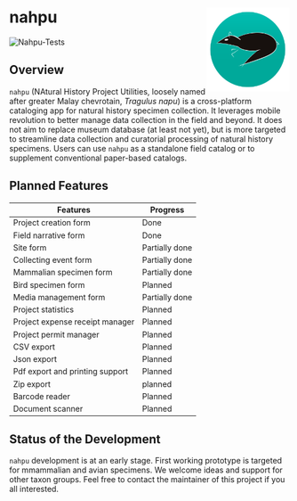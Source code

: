 # nahpu <img src="assets/launcher/ic_rounded.png" alt="nahpu logo" align="right" width="150"/>

![Nahpu-Tests](https://github.com/hhandika/nahpu/workflows/Nahpu-Tests/badge.svg)

## Overview

`nahpu` (NAtural History Project Utilities, loosely named after greater Malay chevrotain, *Tragulus napu*) is a cross-platform cataloging app for natural history specimen collection. It leverages mobile revolution to better manage data collection in the field and beyond. It does not aim to replace museum database (at least not yet), but is more targeted to streamline data collection and curatorial processing of natural history specimens. Users can use `nahpu` as a standalone field catalog or to supplement conventional paper-based catalogs.

## Planned Features

| Features                        | Progress       |
| ------------------------------- | -------------- |
| Project creation form           | Done           |
| Field narrative form            | Done           |
| Site form                       | Partially done |
| Collecting event form           | Partially done |
| Mammalian specimen form         | Partially done |
| Bird specimen form              | Planned        |
| Media management form           | Partially done |
| Project statistics              | Planned        |
| Project expense receipt manager | Planned        |
| Project permit manager          | Planned        |
| CSV export                      | Planned        |
| Json export                     | Planned        |
| Pdf export and printing support | Planned        |
| Zip export                      | planned        |
| Barcode reader                  | Planned        |
| Document scanner                | Planned        |

## Status of the Development

`nahpu` development is at an early stage. First working prototype is targeted for mmammalian and avian specimens. We welcome ideas and support for other taxon groups. Feel free to contact the maintainer of this project if you all interested.
